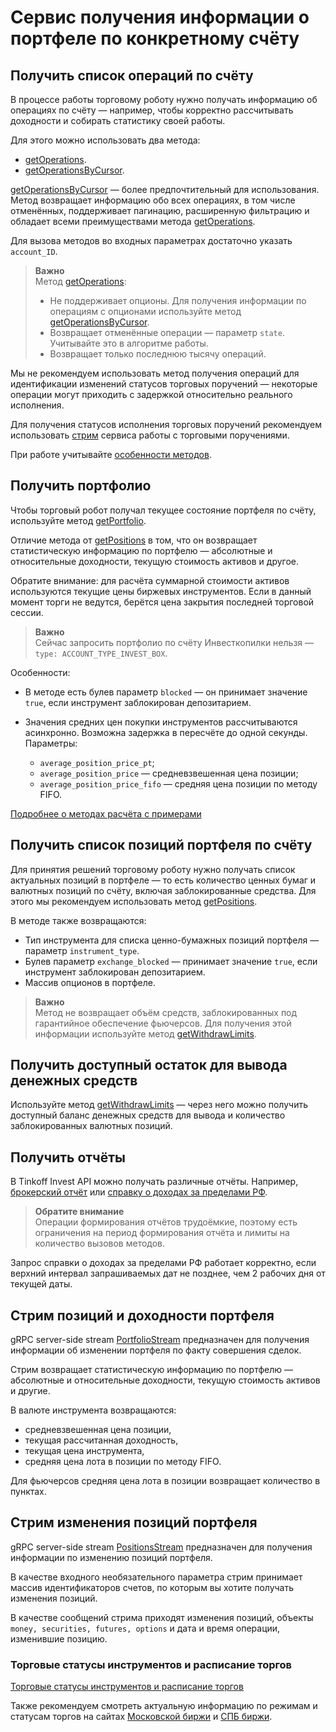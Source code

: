# Сервис получения информации о портфеле по конкретному счёту

## Получить список операций по счёту

В процессе работы торговому роботу нужно получать информацию об операциях по счёту — например, чтобы
корректно рассчитывать доходности и собирать статистику своей работы. 

Для этого можно использовать два метода:

- [getOperations](/investAPI/operations#getoperations).
- [getOperationsByCursor](/investAPI/operations#getoperationsbycursor).

[getOperationsByCursor](/investAPI/operations#getoperationsbycursor) — более предпочтительный для использования. Метод возвращает информацию обо всех операциях, в том числе отменённых, поддерживает пагинацию, расширенную фильтрацию и обладает всеми преимуществами метода [getOperations](/investAPI/operations#getoperations).

Для вызова методов во входных параметрах достаточно указать `account_ID`.

<blockquote>
<p><strong>Важно</strong><br>
Метод <a href="/investAPI/operations#getoperations">getOperations</a>:</p>
<ul>
<li>Не поддерживает опционы. Для получения информации по операциям с опционами используйте метод <a href="/investAPI/operations#getoperationsbycursor">getOperationsByCursor</a>.</li>
<li>Возвращает отменённые операции — параметр <code>state</code>. Учитывайте это в алгоритме работы. </li>
<li>Возвращает только последнюю тысячу операций.</li>
</ul>
</blockquote>

Мы не рекомендуем использовать метод получения операций для идентификации изменений
статусов торговых поручений — некоторые операции могут приходить с задержкой относительно реального
исполнения. 

Для получения статусов исполнения торговых поручений рекомендуем использовать [стрим](/investAPI/head-orders/#_7) сервиса работы с торговыми поручениями. 

При работе учитывайте [особенности методов](/investAPI/operations_problems).

## Получить портфолио

Чтобы торговый робот получал текущее состояние портфеля по счёту, используйте метод [getPortfolio](/investAPI/operations#getportfolio).

Отличие метода от [getPositions](/investAPI/operations#getpositions) в том, что он
возвращает статистическую информацию по портфелю — абсолютные и относительные доходности, текущую 
стоимость активов и другое.

Обратите внимание: для расчёта суммарной стоимости активов используются текущие цены биржевых
инструментов. Если в данный момент торги не ведутся, берётся цена закрытия последней торговой 
сессии. 

>**Важно**<br>
>Сейчас запросить портфолио по счёту Инвесткопилки нельзя — `type: ACCOUNT_TYPE_INVEST_BOX`. 

<p>Особенности: </p>
<ul>
<li><p>В методе есть булев параметр <code>blocked</code> — он принимает значение <code>true</code>, если инструмент заблокирован депозитарием.</p>
</li>
<li><p>Значения средних цен покупки инструментов рассчитываются асинхронно. Возможна задержка в пересчёте до одной секунды. Параметры:</p>
<ul>
<li><code>average_position_price_pt</code>;</li>
<li><code>average_position_price</code> — средневзвешенная цена позиции;</li>
<li><code>average_position_price_fifo</code> — средняя цена позиции по методу FIFO.</li>
</ul>
</li>
</ul>

[Подробнее о методах расчёта с примерами](https://www.tinkoff.ru/help/invest-educate/yield-analysis/about/math-method/)

## Получить список позиций портфеля по счёту

Для принятия решений торговому роботу нужно получать список актуальных позиций в портфеле — то есть 
количество ценных бумаг и валютных позиций по счёту, включая заблокированные средства. 
Для этого мы рекомендуем использовать метод [getPositions](/investAPI/operations#getpositions).

В методе также возвращаются:

- Тип инструмента для списка ценно-бумажных позиций портфеля — параметр `instrument_type`.
- Булев параметр `exchange_blocked` — принимает значение `true`, если инструмент заблокирован депозитарием.
- Массив опционов в портфеле.

>**Важно**<br>
>Метод не возвращает объём средств, заблокированных под гарантийное обеспечение фьючерсов. Для 
получения этой информации используйте метод [getWithdrawLimits](/investAPI/operations#getwithdrawlimits). 

## Получить доступный остаток для вывода денежных средств

Используйте метод [getWithdrawLimits](/investAPI/operations#getwithdrawlimits) — через него можно получить доступный баланс денежных средств для вывода и количество заблокированных валютных позиций. 

## Получить отчёты

В Tinkoff Invest API можно получать различные отчёты. Например, [брокерский отчёт](/investAPI/operations#getbrokerreport) или [справку о доходах за пределами РФ](/investAPI/operations#getdivIDendsforeignissuer). 

>**Обратите внимание**<br>
>Операции формирования отчётов трудоёмкие, поэтому есть ограничения на период формирования отчёта и лимиты на количество вызовов методов. 

Запрос справки о доходах за пределами РФ работает корректно, если верхний интервал запрашиваемых дат не позднее, чем 2 рабочих дня от текущей даты.

## Стрим позиций и доходности портфеля

gRPC server-side stream [PortfolioStream](/investAPI/operations/#portfoliostream) предназначен для получения информации об изменении портфеля по факту совершения сделок.

Стрим возвращает статистическую информацию по портфелю — абсолютные и относительные доходности, текущую стоимость активов и другие.

В валюте инструмента возвращаются:

- средневзвешенная цена позиции, 
- текущая рассчитанная доходность, 
- текущая цена инструмента,
- средняя цена лота в позиции по методу FIFO.

Для фьючерсов cредняя цена лота в позиции возвращает количество в пунктах. 

## Стрим изменения позиций портфеля

gRPC server-side stream [PositionsStream](/investAPI/operations/#positionsstream) предназначен для получения информации по изменению позиций портфеля.

В качестве входного необязательного параметра стрим принимает массив идентификаторов счетов, по которым вы хотите получать изменения позиций.

В качестве сообщений стрима приходят изменения позиций, объекты `money, securities, futures, options` и дата и время операции, изменившие позицию. 

### Торговые статусы инструментов и расписание торгов

[Торговые статусы инструментов и расписание торгов](https://russianinvestments.github.io/investAPI/faq_trading_status/)

Также рекомендуем смотреть актуальную информацию по режимам и статусам торгов на сайтах [Московской биржи](https://www.moex.com/) и [СПБ биржи](https://spbexchange.ru/). 